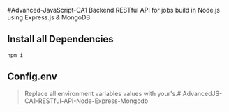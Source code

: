 #Advanced-JavaScript-CA1
Backend RESTful API for jobs build in Node.js using Express.js & MongoDB

## Install all Dependencies
```
npm i 
```
## Config.env
> Replace all environment variables values with your's.# AdvancedJS-CA1-RESTful-API-Node-Express-Mongodb

